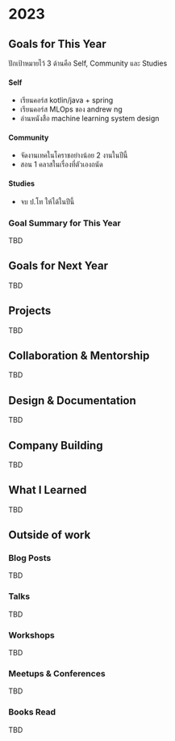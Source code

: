 
# 2023

## Goals for This Year

ปักเป้าหมายไว้ 3 ด้านคือ Self, Community และ Studies

#### Self

* เรียนคอร์ส kotlin/java + spring 
* เรียนคอร์ส MLOps ของ andrew ng
* อ่านหนังสือ machine learning system design

#### Community

* จัดงานเทคในโคราชอย่างน้อย 2 งานในปีนี้
* สอน 1 คลาสในเรื่องที่ตัวเองถนัด

#### Studies

* จบ ป.โท ให้ได้ในปีนี้



### Goal Summary for This Year

TBD

## Goals for Next Year

TBD

## Projects

TBD

## Collaboration & Mentorship

TBD

## Design & Documentation

TBD

## Company Building

TBD

## What I Learned

TBD

## Outside of work

### Blog Posts

TBD

### Talks

TBD

### Workshops

TBD

### Meetups & Conferences

TBD

### Books Read

TBD
